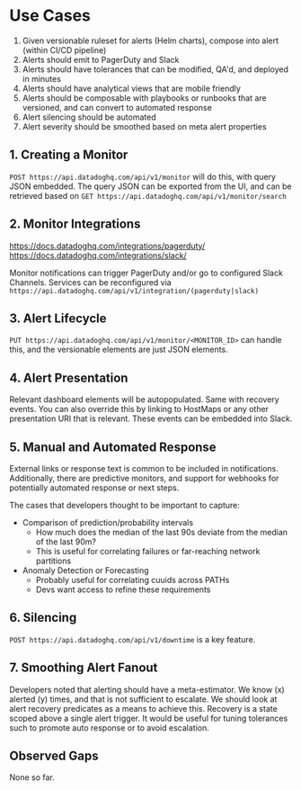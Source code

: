 # Use Cases

1. Given versionable ruleset for alerts (Helm charts), compose into alert (within CI/CD pipeline)
2. Alerts should emit to PagerDuty and Slack
3. Alerts should have tolerances that can be modified, QA'd, and deployed in minutes
4. Alerts should have analytical views that are mobile friendly
5. Alerts should be composable with playbooks or runbooks that are versioned, and can convert to automated response
6. Alert silencing should be automated
7. Alert severity should be smoothed based on meta alert properties

## 1. Creating a Monitor
`POST https://api.datadoghq.com/api/v1/monitor` will do this, with query JSON embedded. The query JSON can be exported from the UI, and can be retrieved based on `GET https://api.datadoghq.com/api/v1/monitor/search`

## 2. Monitor Integrations
https://docs.datadoghq.com/integrations/pagerduty/
https://docs.datadoghq.com/integrations/slack/

Monitor notifications can trigger PagerDuty and/or go to configured Slack Channels. Services can be reconfigured via `https://api.datadoghq.com/api/v1/integration/(pagerduty|slack)`

## 3. Alert Lifecycle
`PUT https://api.datadoghq.com/api/v1/monitor/<MONITOR_ID>` can handle this, and the versionable elements are just JSON elements.

## 4. Alert Presentation
Relevant dashboard elements will be autopopulated. Same with recovery events. You can also override this by linking to HostMaps or any other presentation URI that is relevant. These events can be embedded into Slack.

## 5. Manual and Automated Response
External links or response text is common to be included in notifications. Additionally, there are predictive monitors, and support for webhooks for potentially automated response or next steps.

The cases that developers thought to be important to capture:

* Comparison of prediction/probability intervals
  * How much does the median of the last 90s deviate from the median of the last 90m?
  * This is useful for correlating failures or far-reaching network partitions
* Anomaly Detection or Forecasting
  * Probably useful for correlating cuuids across PATHs
  * Devs want access to refine these requirements

## 6. Silencing
`POST https://api.datadoghq.com/api/v1/downtime` is a key feature.

## 7. Smoothing Alert Fanout
Developers noted that alerting should have a meta-estimator. We know (x) alerted (y) times, and that is not sufficient to escalate.  We should look at alert recovery predicates as a means to achieve this. Recovery is a state scoped above a single alert trigger. It would be useful for tuning tolerances such to promote auto response or to avoid escalation.

## Observed Gaps
None so far.